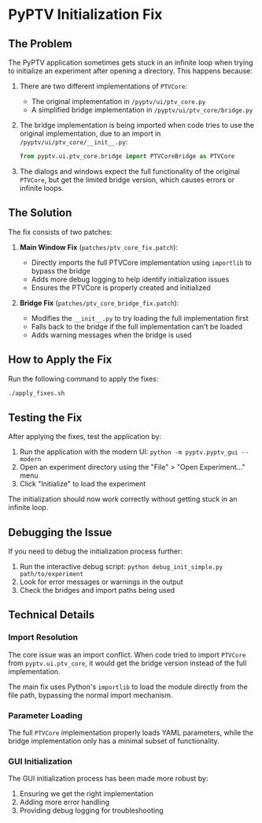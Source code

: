 # PyPTV Initialization Fix

## The Problem

The PyPTV application sometimes gets stuck in an infinite loop when trying to initialize an experiment after opening a directory. This happens because:

1. There are two different implementations of `PTVCore`:
   - The original implementation in `/pyptv/ui/ptv_core.py`
   - A simplified bridge implementation in `/pyptv/ui/ptv_core/bridge.py`

2. The bridge implementation is being imported when code tries to use the original implementation, due to an import in `/pyptv/ui/ptv_core/__init__.py`:
   ```python
   from pyptv.ui.ptv_core.bridge import PTVCoreBridge as PTVCore
   ```

3. The dialogs and windows expect the full functionality of the original `PTVCore`, but get the limited bridge version, which causes errors or infinite loops.

## The Solution

The fix consists of two patches:

1. **Main Window Fix** (`patches/ptv_core_fix.patch`):
   - Directly imports the full PTVCore implementation using `importlib` to bypass the bridge
   - Adds more debug logging to help identify initialization issues
   - Ensures the PTVCore is properly created and initialized

2. **Bridge Fix** (`patches/ptv_core_bridge_fix.patch`):
   - Modifies the `__init__.py` to try loading the full implementation first
   - Falls back to the bridge if the full implementation can't be loaded
   - Adds warning messages when the bridge is used

## How to Apply the Fix

Run the following command to apply the fixes:

```bash
./apply_fixes.sh
```

## Testing the Fix

After applying the fixes, test the application by:

1. Run the application with the modern UI: `python -m pyptv.pyptv_gui --modern`
2. Open an experiment directory using the "File" > "Open Experiment..." menu
3. Click "Initialize" to load the experiment

The initialization should now work correctly without getting stuck in an infinite loop.

## Debugging the Issue

If you need to debug the initialization process further:

1. Run the interactive debug script: `python debug_init_simple.py path/to/experiment`
2. Look for error messages or warnings in the output
3. Check the bridges and import paths being used

## Technical Details

### Import Resolution

The core issue was an import conflict. When code tried to import `PTVCore` from `pyptv.ui.ptv_core`, it would get the bridge version instead of the full implementation.

The main fix uses Python's `importlib` to load the module directly from the file path, bypassing the normal import mechanism.

### Parameter Loading

The full `PTVCore` implementation properly loads YAML parameters, while the bridge implementation only has a minimal subset of functionality.

### GUI Initialization

The GUI initialization process has been made more robust by:
1. Ensuring we get the right implementation
2. Adding more error handling
3. Providing debug logging for troubleshooting